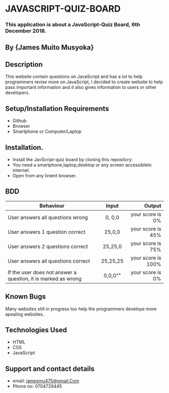 # JAVASCRIPT-QUIZ-BOARD

### This application is about a JavaScript-Quiz Board, 6th December 2018.

## By {James Muito Musyoka}

## Description
This website contain questions on JavaScript and has  a lot to help programmers revise more on JavaScript, I decided to create website to help  pass important information and it also gives information to users or other developers.

## Setup/Installation Requirements
* Github
* Browser
* Smartphone or Computer/Laptop

## Installation.
* Install the JavScript-quiz board by cloning this repository:
* You need a smartphone,laptop,desktop or any screen accessibleto internet.
* Open from any linient browser.

## BDD
| Behaviour  |   Input  | Output |
|----------|:-------------:|------:|
| User answers all questions wrong | 0, 0,0 |   your score is 0% |
| User answers 1 question correct | 25,0,0 | your score is 45% |
| User answers 2 questions correct | 25,25,0 | your score is 75% |
| User answers all questions correct | 25,25,25 | your score is 100% |
| If the user does not answer a question, it is marked as wrong | 0,0,0"" | your score is 0% |

## Known Bugs
Many websites still in progress too help the programmers  develope more apealing websites.

## Technologies Used
* HTML
* CSS
* JavaScript

## Support and contact details
* email: jamesmu475@gmail.Com
* Phone no: 0704729445
